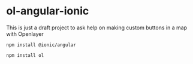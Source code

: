 # ol-angular-ionic

This is just a draft project to ask help on making custom buttons in a map with Openlayer

`npm install @ionic/angular` 

`npm install ol`

